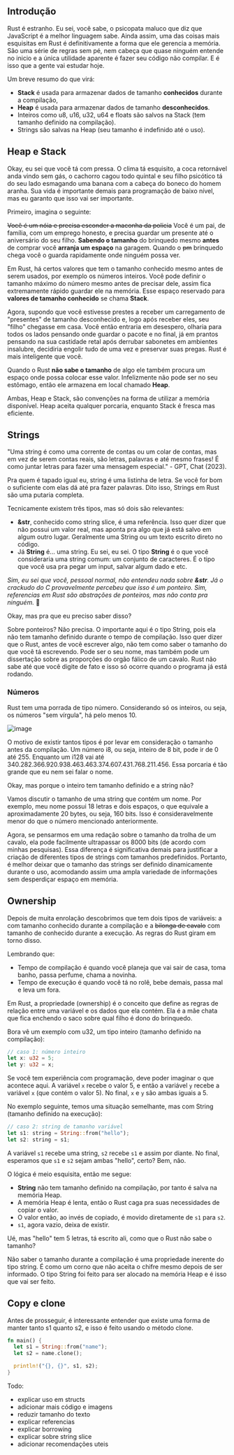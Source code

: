 ## Introdução

Rust é estranho. Eu sei, você sabe, o psicopata maluco que diz que JavaScript é a melhor linguagem sabe. Ainda assim, uma das coisas mais esquisitas em Rust é definitivamente a forma que ele gerencia a memória. São uma série de regras sem pé, nem cabeça que quase ninguém entende no inicio e a única utilidade aparente é fazer seu código não compilar. E é isso que a gente vai estudar hoje.

Um breve resumo do que virá:

- **Stack** é usada para armazenar dados de tamanho **conhecidos** durante a compilação,
- **Heap** é usada para armazenar dados de tamanho **desconhecidos**.
- Inteiros como u8, u16, u32, u64 e floats são salvos na Stack (tem tamanho definido na compilação).
- Strings são salvas na Heap (seu tamanho é indefinido até o uso).

## Heap e Stack

Okay, eu sei que você tá com pressa. O clima tá esquisito, a coca retornável anda vindo sem gás, o cachorro cagou todo quintal e seu filho psicótico tá do seu lado esmagando uma banana com a cabeça do boneco do homem aranha. Sua vida é importante demais para programação de baixo nível, mas eu garanto que isso vai ser importante. 

Primeiro, imagina o seguinte: 

~~Você é um nóia e precisa esconder a maconha da policia~~  Você é um pai, de família, com um emprego honesto, e precisa guardar um presente até o aniversário do seu filho. **Sabendo o tamanho** do brinquedo mesmo **antes** de comprar você **arranja um espaço** na garagem. Quando o ~~pm~~ brinquedo chega você o guarda rapidamente onde ninguém possa ver.

Em Rust, há certos valores que tem o tamanho conhecido mesmo antes de serem usados, por exemplo os números inteiros. Você pode definir o tamanho máximo do número mesmo antes de precisar dele, assim fica extremamente rápido guardar ele na memória. Esse espaço reservado para **valores de tamanho conhecido** se chama **Stack**.

Agora, supondo que você estivesse prestes a receber um carregamento de "presentes" de tamanho desconhecido e, logo após receber eles, seu "filho" chegasse em casa. Você então entraria em desespero, olharia para todos os lados pensando onde guardar o pacote e no final, já em prantos pensando na sua castidade retal após derrubar sabonetes em ambientes insalubre, decidiria engolir tudo de uma vez e preservar suas pregas. Rust é mais inteligente que você.

Quando o Rust **não sabe o tamanho** de algo ele também procura um espaço onde possa colocar esse valor. Infelizmente não pode ser no seu estômago, então ele armazena em local chamado **Heap**. 

Ambas, Heap e Stack, são convenções na forma de utilizar a memória disponível. Heap aceita qualquer porcaria, enquanto Stack é fresca mas eficiente. 

## Strings

"Uma string é como uma corrente de contas ou um colar de contas, mas em vez de serem contas reais, são letras, palavras e até mesmo frases! É como juntar letras para fazer uma mensagem especial." - GPT, Chat (2023).

Pra quem é tapado igual eu, string é uma listinha de letra. Se você for bom o suficiente com elas dá até pra fazer palavras. Dito isso, Strings em Rust são uma putaria completa. 

Tecnicamente existem três tipos, mas só dois são relevantes:

- **&str**, conhecido como string slice, é uma referência. Isso quer dizer que não possui um valor real, mas aponta pra algo que já está salvo em algum outro lugar. Geralmente uma String ou um texto escrito direto no código. 
- Já **String** é... uma string. Eu sei, eu sei. O tipo **String** é o que você consideraria uma string comum:  um conjunto de caracteres. É o tipo que você usa pra pegar um input, salvar algum dado e etc.

_Sim, eu sei que você, pessoal normal, não entendeu nada sobre **&str**. Já o crackudo do C provavelmente percebeu que isso é um ponteiro. Sim, referencias em Rust são abstrações de ponteiros, mas não conta pra ninguém._ 🤫

Okay, mas pra que eu preciso saber disso? 

Sobre ponteiros? Não precisa. O importante aqui é o tipo String, pois ela não tem tamanho definido durante o tempo de compilação. Isso quer dizer que o Rust, antes de você escrever algo, não tem como saber o tamanho do que você tá escrevendo. Pode ser o seu nome, mas também pode um dissertação sobre as proporções do orgão fálico de um cavalo. Rust não sabe até que você digite de fato e isso só ocorre quando o programa já está rodando. 

### Números

Rust tem uma porrada de tipo número. Considerando só os inteiros, ou seja, os números "sem vírgula", há pelo menos 10. 

![image](https://github.com/NotFoundIsTaken/Articles/assets/49632633/f63f5194-2430-4654-926b-292c925cba26)

O motivo de existir tantos tipos é por levar em consideração o tamanho antes da compilação. Um número i8, ou seja, inteiro de 8 bit, pode ir de 0 até 255. Enquanto um i128 vai até 340.282.366.920.938.463.463.374.607.431.768.211.456. Essa porcaria é tão grande que eu nem sei falar o nome. 

Okay, mas porque o inteiro tem tamanho definido e a string não? 

Vamos discutir o tamanho de uma string que contém um nome. Por exemplo, meu nome possui 18 letras e dois espaços, o que equivale a aproximadamente 20 bytes, ou seja, 160 bits. Isso é consideravelmente menor do que o número mencionado anteriormente.

Agora, se pensarmos em uma redação sobre o tamanho da trolha de um cavalo, ela pode facilmente ultrapassar os 8000 bits (de acordo com minhas pesquisas). Essa diferença é significativa demais para justificar a criação de diferentes tipos de strings com tamanhos predefinidos. Portanto, é melhor deixar que o tamanho das strings ser definido dinamicamente durante o uso, acomodando assim uma ampla variedade de informações sem desperdiçar espaço em memória.

## Ownership

Depois de muita enrolação descobrimos que tem dois tipos de variáveis: a com tamanho conhecido durante a compilação e a ~~bilonga de cavalo~~ com tamanho de conhecido durante a execução. As regras do Rust giram em torno disso. 

Lembrando que:

- Tempo de compilação é quando você planeja que vai sair de casa, toma banho, passa perfume, chama a novinha.
- Tempo de execução é quando você tá no rolê, bebe demais, passa mal e leva um fora. 

Em Rust, a propriedade (ownership) é o conceito que define as regras de relação entre uma variável e os dados que ela contém. Ela é a mãe chata que fica enchendo o saco sobre qual filho é dono do brinquedo. 

Bora vê um exemplo com u32, um tipo inteiro (tamanho definido na compilação):

```Rust
// caso 1: número inteiro
let x: u32 = 5;
let y: u32 = x;
```

Se você tem experiência com programação, deve poder imaginar o que acontece aqui. A variável `x` recebe o valor 5, e então a variável `y` recebe a variável `x` (que contém o valor 5). No final, `x` e `y` são ambas iguais a 5.

No exemplo seguinte, temos uma situação semelhante, mas com String (tamanho definido na execução):

```Rust
// caso 2: string de tamanho variável
let s1: string = String::from("hello");
let s2: string = s1;
```

A variável `s1` recebe uma string, `s2` recebe `s1` e assim por diante. No final, esperamos que `s1` e `s2` sejam ambas "hello", certo? Bem, não.

O lógica é meio esquisita, então me segue:

- **String** não tem tamanho definido na compilação, por tanto é salva na memória Heap.
- A memória Heap é lenta, então o Rust caga pra suas necessidades de copiar o valor.
- O valor então, ao invés de copiado, é movido diretamente de `s1` para `s2`.
- `s1`, agora vazio, deixa de existir.

Ué, mas "hello" tem 5 letras, tá escrito ali, como que o Rust não sabe o tamanho?

Não saber o tamanho durante a compilação é uma propriedade inerente do tipo string. É como um corno que não aceita o chifre mesmo depois de ser informado. O tipo String foi feito para ser alocado na memória Heap e é isso que vai ser feito. 

## Copy e clone

Antes de prosseguir, é interessante entender que existe uma forma de manter tanto s1 quanto s2, e isso é feito usando o método clone. 

```Rust
fn main() {
  let s1 = String::from("name");
  let s2 = name.clone();

  println!("{}, {}", s1, s2);
}
```

Todo:
- explicar uso em structs
- adicionar mais código e imagens
- reduzir tamanho do texto
- explicar referencias
- explicar borrowing
- explicar sobre string slice
- adicionar recomendações uteis
